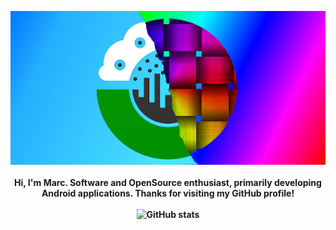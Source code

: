 <p align="center">
	<img src="https://raw.githubusercontent.com/marcauberer/marcauberer/master/images/frontpage-image.jpg">
	<br><br>
	<b>Hi, I'm Marc. Software and OpenSource enthusiast, primarily developing Android applications. Thanks for visiting my GitHub profile!
	<br><br>
	<img src="https://github-readme-stats.vercel.app/api?username=marcauberer&show_icons=true" alt="GitHub stats">
</p>
